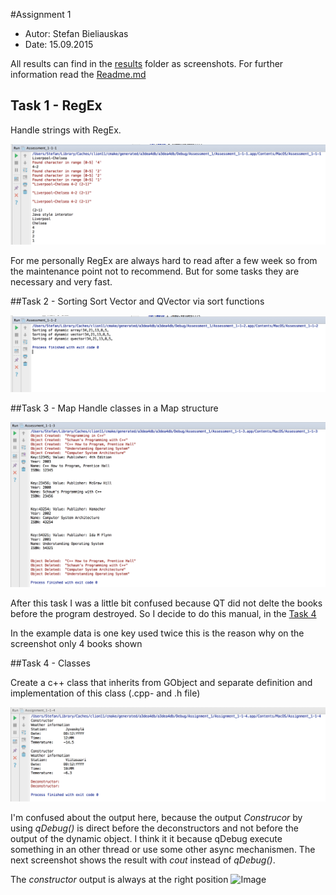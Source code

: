 #Assignment 1

* Autor:    Stefan Bieliauskas
* Date:     15.09.2015

All results can find in the [results](../results) folder as screenshots.
For further information read the [Readme.md](../Readme.md)


## Task 1 - RegEx 
Handle strings with RegEx. 

![Image](../results/Result-1-1-1.png?raw=true)

For me personally RegEx are always hard to read after a few week so from the maintenance point not to recommend. 
But for some tasks they are necessary and very fast. 


##Task 2 - Sorting
 Sort Vector and QVector via sort functions 
 
![Image](../results/Result-1-1-2.png?raw=true)



##Task 3 - Map
 Handle classes in a Map structure 
 
![Image](../results/Result-1-1-3.png?raw=true)

After this task I was a little bit confused because QT did not delte the books before the program destroyed. 
So I decide to do this manual, in the [Task 4](#task-4---classes)

In the example data is one key used twice this is the reason why on the screenshot only 4 books shown 

##Task 4 - Classes

Create a c++ class that inherits from GObject and separate definition and implementation of this class (.cpp- and .h file)

![Image](../results/Result-1-1-4.png?raw=true)

I'm confused about the output here, because the output *Construcor* by using *qDebug()* is direct before the deconstructors and not before the output of the dynamic object. 
I think it it because qDebug execute something in an other thread or use some other async mechanismen. The next screenshot shows the result with *cout* instead of  *qDebug()*. 

The *constructor* output is always at the right position
![Image](../../../blob/1-1-4-cout-test/results/Result-1-1-4.png?raw=true)